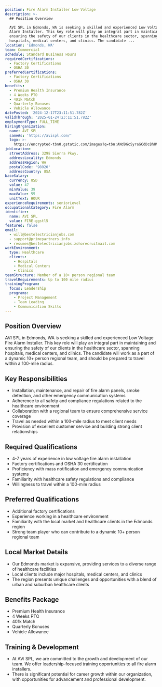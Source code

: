 ```yaml
---
position: Fire Alarm Installer Low Voltage
description: >-
  ## Position Overview

  AVI SPL in Edmonds, WA is seeking a skilled and experienced Low Voltage Fire
  Alarm Installer. This key role will play an integral part in maintaining and
  ensuring the safety of our clients in the healthcare sector, spanning
  hospitals, medical centers, and clinics. The candidate ...
location: 'Edmonds, WA'
team: Commercial
schedule: Standard Business Hours
requiredCertifications:
  - Factory Certifications
  - OSHA 30
preferredCertifications:
  - Factory Certifications
  - OSHA 30
benefits:
  - Premium Health Insurance
  - 4 Weeks PTO
  - 401k Match
  - Quarterly Bonuses
  - Vehicle Allowance
datePosted: '2024-12-17T23:11:51.782Z'
validThrough: '2025-01-24T23:11:51.782Z'
employmentType: FULL_TIME
hiringOrganization:
  name: AVI SPL
  sameAs: 'https://avispl.com/'
  logo: >-
    https://encrypted-tbn0.gstatic.com/images?q=tbn:ANd9GcSyraGCdDcBhUVCLjb9MI2McsVysMD7wjYlIQ&s
jobLocation:
  streetAddress: 3298 Sierra Pkwy.
  addressLocality: Edmonds
  addressRegion: WA
  postalCode: '98020'
  addressCountry: USA
baseSalary:
  currency: USD
  value: 47
  minValue: 39
  maxValue: 55
  unitText: HOUR
experienceRequirements: seniorLevel
occupationalCategory: Fire Alarm
identifier:
  name: AVI SPL
  value: FIRE-ggstl5
featured: false
email:
  - will@bestelectricianjobs.com
  - support@primepartners.info
  - resumes@bestelectricianjobs.zohorecruitmail.com
workEnvironment:
  type: Healthcare
  clients:
    - Hospitals
    - Medical Centers
    - Clinics
teamStructure: Member of a 10+ person regional team
travelRequirements: Up to 100 mile radius
trainingProgram:
  focus: Leadership
  programs:
    - Project Management
    - Team Leading
    - Communication Skills
---
```




## Position Overview
AVI SPL in Edmonds, WA is seeking a skilled and experienced Low Voltage Fire Alarm Installer. This key role will play an integral part in maintaining and ensuring the safety of our clients in the healthcare sector, spanning hospitals, medical centers, and clinics. The candidate will work as a part of a dynamic 10+ person regional team, and should be prepared to travel within a 100-mile radius.

## Key Responsibilities
- Installation, maintenance, and repair of fire alarm panels, smoke detection, and other emergency communication systems
- Adherence to all safety and compliance regulations related to the healthcare environment
- Collaboration with a regional team to ensure comprehensive service coverage
- Travel as needed within a 100-mile radius to meet client needs
- Provision of excellent customer service and building strong client relationships

## Required Qualifications
- 4-7 years of experience in low voltage fire alarm installation
- Factory certifications and OSHA 30 certification
- Proficiency with mass notification and emergency communication systems
- Familiarity with healthcare safety regulations and compliance
- Willingness to travel within a 100-mile radius

## Preferred Qualifications
- Additional factory certifications
- Experience working in a healthcare environment
- Familiarity with the local market and healthcare clients in the Edmonds region
- Strong team player who can contribute to a dynamic 10+ person regional team

## Local Market Details
- Our Edmonds market is expansive, providing services to a diverse range of healthcare facilities
- Local clients include major hospitals, medical centers, and clinics
- The region presents unique challenges and opportunities with a blend of urban and suburban healthcare clients

## Benefits Package
- Premium Health Insurance
- 4 Weeks PTO
- 401k Match
- Quarterly Bonuses
- Vehicle Allowance

## Training & Development
- At AVI SPL, we are committed to the growth and development of our team. We offer leadership-focused training opportunities to all fire alarm installers.
- There is significant potential for career growth within our organization, with opportunities for advancement and professional development.